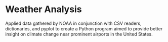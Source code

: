 # Weather Analysis 

Applied data gathered by NOAA in conjunction with CSV readers, dictionaries, and pyplot to create a Python program aimed to provide better insight on climate change near prominent airports in the United States.
